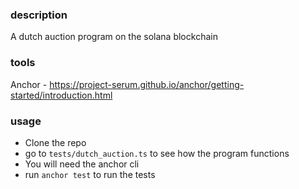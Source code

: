 ### description
A dutch auction program on the solana blockchain

### tools
Anchor - https://project-serum.github.io/anchor/getting-started/introduction.html

### usage
- Clone the repo
- go to `tests/dutch_auction.ts` to see how the program functions
- You will need the anchor cli
- run `anchor test` to run the tests
